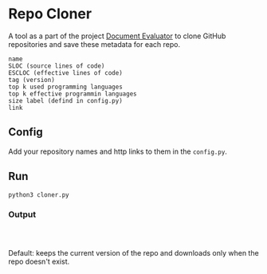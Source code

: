 # Repo Cloner

A tool as a part of the project [Document Evaluator]() to clone GitHub repositories and save these metadata for each repo.

```
name
SLOC (source lines of code)
ESCLOC (effective lines of code)
tag (version)
top k used programming languages
top k effective programmin languages
size label (defind in config.py)
link
```

## Config
Add your repository names and http links to them in the `config.py`.

## Run
```
python3 cloner.py
```

### Output
```



```

Default: keeps the current version of the repo and downloads only when the repo doesn't exist.